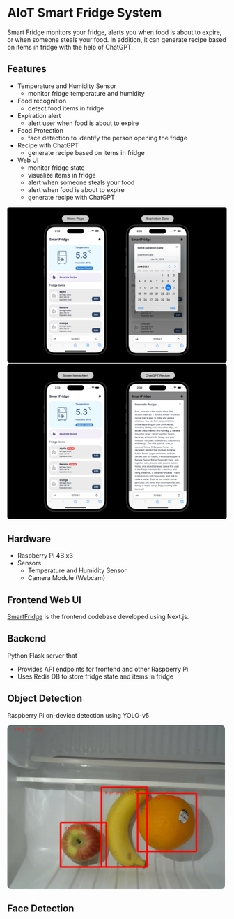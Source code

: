 # AIoT Smart Fridge System
Smart Fridge monitors your fridge, alerts you when food is about to expire, or when someone steals your food. 
In addition, it can generate recipe based on items in fridge with the help of ChatGPT.

## Features
- Temperature and Humidity Sensor
  - monitor fridge temperature and humidity
- Food recognition
  - detect food items in fridge
- Expiration alert
  - alert user when food is about to expire
- Food Protection
  - face detection to identify the person opening the fridge
- Recipe with ChatGPT
  - generate recipe based on items in fridge
- Web UI
  - monitor fridge state
  - visualize items in fridge
  - alert when someone steals your food
  - alert when food is about to expire
  - generate recipe with ChatGPT


![](./images/overview-1.png)
![](./images/overview-2.png)

## Hardware
- Raspberry Pi 4B x3
- Sensors
  - Temperature and Humidity Sensor
  - Camera Module (Webcam)

## Frontend Web UI
[SmartFridge](https://github.com/ANITA-0604/SmartFridge) is the frontend codebase developed using Next.js.

## Backend
Python Flask server that
- Provides API endpoints for frontend and other Raspberry Pi
- Uses Redis DB to store fridge state and items in fridge

## Object Detection
Raspberry Pi on-device detection using YOLO-v5
<div>
  <img style="border-radius: 8px; max-width: 500px" src="./images/object-detection.png" />
</div>

## Face Detection
